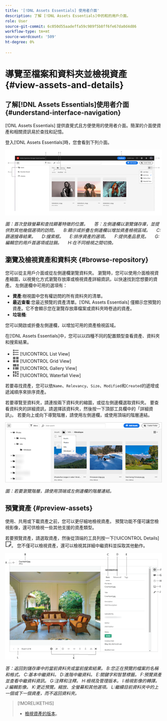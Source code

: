 ```yaml
---
title: '[!DNL Assets Essentials] 使用者介面'
description: 了解 [!DNL Assets Essentials]中的和的用戶介面。
role: User
source-git-commit: 6c050d55aadeffa59c989f5b8ff6fe67da0d4d86
workflow-type: tm+mt
source-wordcount: '509'
ht-degree: 0%

---
```



# 導覽至檔案和資料夾並檢視資產 {#view-assets-and-details}

<!-- TBD: Give screenshots of all views with many assets. Zoom out to showcase how the thumbnails/tiles flow on the UI in different views. -->

<!-- TBD: The options in left sidebar may change. Shared with me and Shared by me are missing for now. Update this section as UI is updated. -->

## 了解[!DNL Assets Essentials]使用者介面 {#understand-interface-navigation}

[!DNL Assets Essentials] 提供直覺式且方便使用的使用者介面。簡潔的介面使資產和相關資訊易於查找和記憶。

登入[!DNL Assets Essentials]時，您會看到下列介面。

<!-- TBD: Update this screenshot. Remove top bar. Remove 2 labels from top bar. -->

![[!DNL Assets Essentials] 使用者介面](assets/essentials-interface1.png)

*圖：首次登錄螢幕和查找顯著特徵的位置。*
     *答：左側邊欄以瀏覽儲存庫，並提供對其他幾個選項的訪問。*
     *B:顯示或折疊左側邊欄以增加資產檢視區域。*
     *C:篩選搜尋結果。*
     *D:搜索框。*
     *E:排序資產的選項。*
     *F:提供產品意見。*
     *G:編輯您的用戶首選項或註銷。*
     *H:在不同檢視之間切換。*

<!-- TBD: Need an embedded video here with narration. It has to be hosted on MPC to be embeddable. -->

## 瀏覽及檢視資產和資料夾 {#browse-repository}

您可以從主用戶介面或從左側邊欄瀏覽資料夾。 瀏覽時，您可以使用介面檢視資產縮圖，以視覺化方式瀏覽存放庫或檢視資產詳細資訊，以快速找到您想要的資產。 左側邊欄中可用的選項有：

* **資產**:樹視圖中您有權訪問的所有資料夾的清單。
* **最近查看**:您最近預覽的資產清單。[!DNL Assets Essentials] 僅顯示您預覽的資產。它不會顯示您在瀏覽存放庫檔案或資料夾時卷過的資產。
* **垃圾桶**:

<!-- TBD: Not sure if we want to publish these right now. CC Libs are beta as per Greg.
* **Libraries**: Access to [!DNL Adobe Creative Cloud Team] (CCT) Libraries view. This view is visible only if the user is entitled to CCT Libraries.
-->

<!-- TBD: My Work Space shows task inbox and it is not visible on AEM Cloud Demos as of now. It is the source of truth server hence not documenting My Work Space option for now.
-->

您可以開啟或折疊左側邊欄，以增加可用的資產檢視區域。

在[!DNL Assets Essentials]中，您可以以四種不同的配置類型查看資產、資料夾和搜索結果。

* ![清單檢視圖示](assets/do-not-localize/list-view.png) [!UICONTROL List View]
* ![網格視圖表徵圖](assets/do-not-localize/grid-view.png) [!UICONTROL Grid View]
* ![圖庫視圖表徵圖](assets/do-not-localize/gallery-view.png) [!UICONTROL Gallery View]
* ![瀑布視圖表徵圖](assets/do-not-localize/waterfall-view.png) [!UICONTROL Waterfall View]

若要尋找資產，您可以依`Name`、`Relevancy`、`Size`、`Modified`和`Created`的遞增或遞減順序來排序資產。

若要導覽至資料夾，請連按兩下資料夾的縮圖，或從左側邊欄選取資料夾。 要查看資料夾的詳細資訊，請選擇該資料夾，然後按一下頂部工具欄中的「詳細資訊」。 若要向上或向下導覽階層，請使用左側邊欄，或使用頂端的階層連結。

![瀏覽資料夾](assets/browsing-folders.png)

*圖：若要瀏覽階層，請使用頂端或左側邊欄的階層連結。*

## 預覽資產 {#preview-assets}

使用、共用或下載資產之前，您可以更仔細地檢視資產。 預覽功能不僅可讓您檢視影像，還可供檢視一些其他支援的資產類型。

若要預覽資產，請選取資產，然後從頂端的工具列按一下[!UICONTROL Details] ![詳細資料圖示](assets/do-not-localize/edit-in-icon.png)。 您不僅可以檢視資產，還可以檢視其詳細中繼資料並採取其他動作。

![預覽資產](assets/preview-asset.png)

*答：返回到儲存庫中的當前資料夾或當前搜索結果。*
*B:您正在預覽的檔案的名稱和格式。*
*C:基本中繼資料。*
*D:進階中繼資料。*
*E:關鍵字和智慧標籤。*
*F:預覽資產並查看中繼資料資訊。*
*G:注釋和注釋。*
*H:檢視及管理版本。*
*I:檢視影像的轉譯。*
*J:編輯影像。*
*K:更近預覽。縮放、全螢幕和其他選項。*
*L:繼續目前資料夾中的上一個或下一個資產，而不返回資料夾。*

<!-- TBD: Describe the options.

Explicitly previewed assets are displayed as recently viewed assets. Give screenshot of this.
Other use cases after previewing.

-->

>[!MORELIKETHIS]
>
>* [檢視資產的版本](/help/manage-organize.md#view-versions)。

